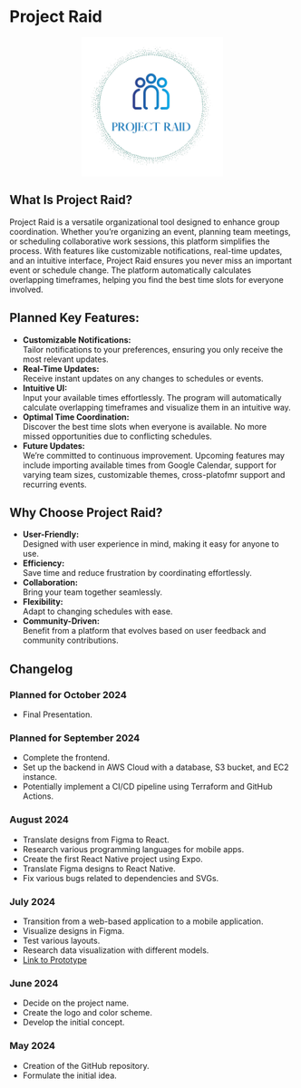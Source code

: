 # Project Raid

<img src="/assets/images/Logo.png" alt="Project Raid logo" style="display:block; margin: auto; width: 250px">

## What Is Project Raid?

Project Raid is a versatile organizational tool designed to enhance group coordination. Whether you’re organizing an event, planning team meetings, or scheduling collaborative work sessions, this platform simplifies the process. With features like customizable notifications, real-time updates, and an intuitive interface, Project Raid ensures you never miss an important event or schedule change. The platform automatically calculates overlapping timeframes, helping you find the best time slots for everyone involved.

## Planned Key Features:

- **Customizable Notifications:**  
  Tailor notifications to your preferences, ensuring you only receive the most relevant updates.
- **Real-Time Updates:** <br>
  Receive instant updates on any changes to schedules or events.
- **Intuitive UI:**  
  Input your available times effortlessly. The program will automatically calculate overlapping timeframes and visualize them in an intuitive way.
- **Optimal Time Coordination:**  
  Discover the best time slots when everyone is available. No more missed opportunities due to conflicting schedules.
- **Future Updates:**  
  We’re committed to continuous improvement. Upcoming features may include importing available times from Google Calendar, support for varying team sizes, customizable themes, cross-platofmr support and recurring events.

## Why Choose Project Raid?

- **User-Friendly:**<br>
  Designed with user experience in mind, making it easy for anyone to use.
- **Efficiency:**<br> Save time and reduce frustration by coordinating effortlessly.
- **Collaboration:**<br> Bring your team together seamlessly.
- **Flexibility:**<br> Adapt to changing schedules with ease.
- **Community-Driven:**<br>
  Benefit from a platform that evolves based on user feedback and community contributions.
  <br>

## Changelog

### Planned for October 2024

- Final Presentation.

### Planned for September 2024

- Complete the frontend.
- Set up the backend in AWS Cloud with a database, S3 bucket, and EC2 instance.
- Potentially implement a CI/CD pipeline using Terraform and GitHub Actions.

### August 2024

- Translate designs from Figma to React.
- Research various programming languages for mobile apps.
- Create the first React Native project using Expo.
- Translate Figma designs to React Native.
- Fix various bugs related to dependencies and SVGs.

### July 2024

- Transition from a web-based application to a mobile application.
- Visualize designs in Figma.
- Test various layouts.
- Research data visualization with different models.
- [Link to Prototype](www.figma.com/proto/jhVIrWUv0lhAzif2Dr4mf3/ProjectRaid?page-id=0%3A1&node-id=1-120&viewport=1791%2C1168%2C2.07&t=7fFDUTkVGYG2saKU-1&scaling=min-zoom&content-scaling=fixed&starting-point-node-id=1%3A17)

### June 2024

- Decide on the project name.
- Create the logo and color scheme.
- Develop the initial concept.

### May 2024

- Creation of the GitHub repository.
- Formulate the initial idea.
